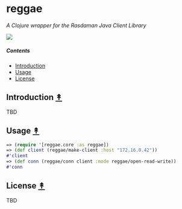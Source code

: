 # reggae

*A Clojure wrapper for the Rasdaman Java Client Library*

[![][logo]][logo-large]

[logo]: resources/images/clj-reggea-logo-3.png
[logo-large]: resources/images/clj-reggea-logo-3-large.png


##### Contents

* [Introduction](#introduction-)
* [Usage](#usage-)
* [License](#license-)


## Introduction [&#x219F;](#contents)

TBD


## Usage [&#x219F;](#contents)

```clojure
=> (require '[reggae.core :as reggae])
=> (def client (reggae/make-client :host "172.16.0.42"))
#'client
=> (def conn (reggae/conn client :mode reggae/open-read-write))
#'conn
```


## License [&#x219F;](#contents)

TBD
